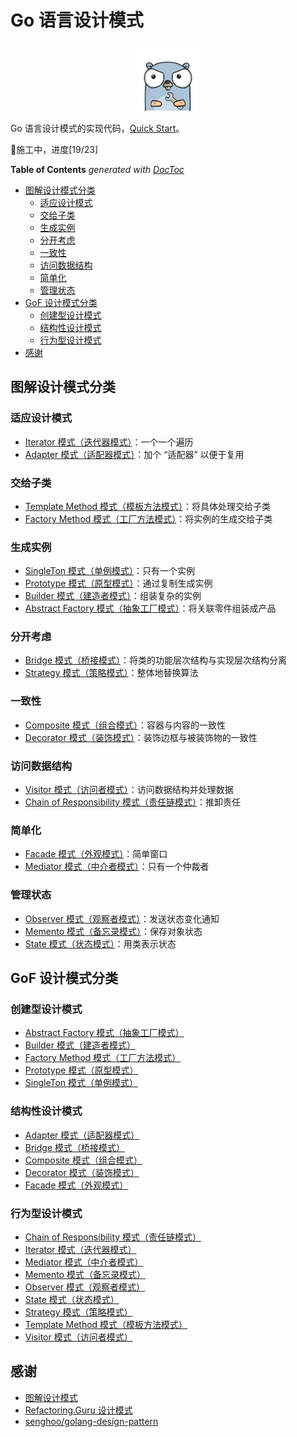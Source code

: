 # Go 语言设计模式

<div align="center">
<img src="./gopher.png" width=20%>
</div>

Go 语言设计模式的实现代码，[Quick Start](./tutorial/tutorial.md)。

🚧施工中，进度[19/23]

<!-- START doctoc generated TOC please keep comment here to allow auto update -->
<!-- DON'T EDIT THIS SECTION, INSTEAD RE-RUN doctoc TO UPDATE -->
**Table of Contents**  *generated with [DocToc](https://github.com/thlorenz/doctoc)*

- [图解设计模式分类](#%E5%9B%BE%E8%A7%A3%E8%AE%BE%E8%AE%A1%E6%A8%A1%E5%BC%8F%E5%88%86%E7%B1%BB)
  - [适应设计模式](#%E9%80%82%E5%BA%94%E8%AE%BE%E8%AE%A1%E6%A8%A1%E5%BC%8F)
  - [交给子类](#%E4%BA%A4%E7%BB%99%E5%AD%90%E7%B1%BB)
  - [生成实例](#%E7%94%9F%E6%88%90%E5%AE%9E%E4%BE%8B)
  - [分开考虑](#%E5%88%86%E5%BC%80%E8%80%83%E8%99%91)
  - [一致性](#%E4%B8%80%E8%87%B4%E6%80%A7)
  - [访问数据结构](#%E8%AE%BF%E9%97%AE%E6%95%B0%E6%8D%AE%E7%BB%93%E6%9E%84)
  - [简单化](#%E7%AE%80%E5%8D%95%E5%8C%96)
  - [管理状态](#%E7%AE%A1%E7%90%86%E7%8A%B6%E6%80%81)
- [GoF 设计模式分类](#gof-%E8%AE%BE%E8%AE%A1%E6%A8%A1%E5%BC%8F%E5%88%86%E7%B1%BB)
  - [创建型设计模式](#%E5%88%9B%E5%BB%BA%E5%9E%8B%E8%AE%BE%E8%AE%A1%E6%A8%A1%E5%BC%8F)
  - [结构性设计模式](#%E7%BB%93%E6%9E%84%E6%80%A7%E8%AE%BE%E8%AE%A1%E6%A8%A1%E5%BC%8F)
  - [行为型设计模式](#%E8%A1%8C%E4%B8%BA%E5%9E%8B%E8%AE%BE%E8%AE%A1%E6%A8%A1%E5%BC%8F)
- [感谢](#%E6%84%9F%E8%B0%A2)

<!-- END doctoc generated TOC please keep comment here to allow auto update -->

## 图解设计模式分类

### 适应设计模式

- [Iterator 模式（迭代器模式）](./01_iterator/)：一个一个遍历
- [Adapter 模式（适配器模式）](./02_adapter/)：加个 “适配器” 以便于复用

### 交给子类

- [Template Method 模式（模板方法模式）](./03_template_method/)：将具体处理交给子类
- [Factory Method 模式（工厂方法模式）](./04_factory_method/)：将实例的生成交给子类

### 生成实例

- [SingleTon 模式（单例模式）](./05_singleton/)：只有一个实例
- [Prototype 模式（原型模式）](./06_prototype/)：通过复制生成实例
- [Builder 模式（建造者模式）](./07_builder/)：组装复杂的实例
- [Abstract Factory 模式（抽象工厂模式）](./08_abstract_factory/)：将关联零件组装成产品

### 分开考虑

- [Bridge 模式（桥接模式）](./09_bridge/)：将类的功能层次结构与实现层次结构分离
- [Strategy 模式（策略模式）](./10_strategy/)：整体地替换算法

### 一致性

- [Composite 模式（组合模式）](./11_composite/)：容器与内容的一致性
- [Decorator 模式（装饰模式）](./12_decorator/)：装饰边框与被装饰物的一致性

### 访问数据结构

- [Visitor 模式（访问者模式）](./13_visitor/)：访问数据结构并处理数据
- [Chain of Responsibility 模式（责任链模式）](./14_chain_of_responsibility/)：推卸责任

### 简单化

- [Facade 模式（外观模式）](./15_facade/)：简单窗口
- [Mediator 模式（中介者模式）](./16_mediator/)：只有一个仲裁者

### 管理状态

- [Observer 模式（观察者模式）](./17_observer/)：发送状态变化通知
- [Memento 模式（备忘录模式）](./18_memento/)：保存对象状态
- [State 模式（状态模式）](./19_state/)：用类表示状态

## GoF 设计模式分类

### 创建型设计模式

- [Abstract Factory 模式（抽象工厂模式）](./08_abstract_factory/)
- [Builder 模式（建造者模式）](./07_builder/)
- [Factory Method 模式（工厂方法模式）](./04_factory_method/)
- [Prototype 模式（原型模式）](./06_prototype/)
- [SingleTon 模式（单例模式）](./05_singleton/)

### 结构性设计模式

- [Adapter 模式（适配器模式）](./02_adapter/)
- [Bridge 模式（桥接模式）](./09_bridge/)
- [Composite 模式（组合模式）](./11_composite/)
- [Decorator 模式（装饰模式）](./12_decorator/)
- [Facade 模式（外观模式）](./15_facade/)

### 行为型设计模式

- [Chain of Responsibility 模式（责任链模式）](./14_chain_of_responsibility/)
- [Iterator 模式（迭代器模式）](./01_iterator/)
- [Mediator 模式（中介者模式）](./16_mediator/)
- [Memento 模式（备忘录模式）](./18_memento/)
- [Observer 模式（观察者模式）](./17_observer/)
- [State 模式（状态模式）](./19_state/)
- [Strategy 模式（策略模式）](./10_strategy/)
- [Template Method 模式（模板方法模式）](./03_template_method/)
- [Visitor 模式（访问者模式）](./13_visitor)

## 感谢

- [图解设计模式](https://book.douban.com/subject/26933281/)
- [Refactoring.Guru 设计模式](https://refactoringguru.cn/design-patterns)
- [senghoo/golang-design-pattern](https://github.com/senghoo/golang-design-pattern) 